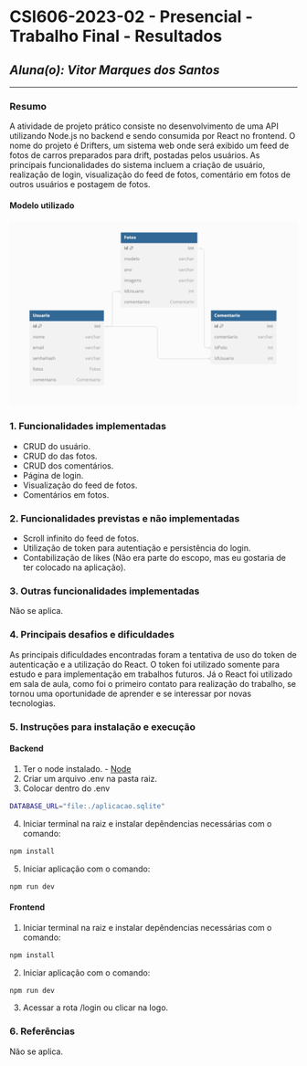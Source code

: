 # **CSI606-2023-02 - Presencial - Trabalho Final - Resultados**

## *Aluna(o): Vitor Marques dos Santos*

--------------

<!-- Este documento tem como objetivo apresentar o projeto desenvolvido, considerando o que foi definido na proposta e o produto final. -->

### Resumo

  A atividade de projeto prático consiste no desenvolvimento de uma API utilizando Node.js no backend e sendo consumida por React no frontend. O nome do projeto é Drifters, um sistema web onde será exibido um feed de fotos de carros preparados para drift, postadas pelos usuários. As principais funcionalidades do sistema incluem a criação de usuário, realização de login, visualização do feed de fotos, comentário em fotos de outros usuários e postagem de fotos.

#### Modelo utilizado

![Modelo](./Esquema-BD.png)

### 1. Funcionalidades implementadas
<!-- Descrever as funcionalidades que eram previstas e foram implementas. -->

 - CRUD do usuário.
 - CRUD do das fotos.
 - CRUD dos comentários.
 - Página de login.
 - Visualização do feed de fotos.
 - Comentários em fotos.
  
### 2. Funcionalidades previstas e não implementadas
<!-- Descrever as funcionalidades que eram previstas e não foram implementas, apresentando uma breve justificativa do porquê elas não foram incluídas -->

 - Scroll infinito do feed de fotos.
 - Utilização de token para autentiação e persistência do login.
 - Contabilização de likes (Não era parte do escopo, mas eu gostaria de ter colocado na aplicação).

### 3. Outras funcionalidades implementadas
<!-- Descrever as funcionalidades implementas além daquelas que foram previstas, caso se aplique.  -->

 Não se aplica. 

### 4. Principais desafios e dificuldades
<!-- Descrever os principais desafios encontrados no desenvolvimento do trabalho, quais foram as dificuldades e como elas foram superadas e resolvidas. -->

 As principais dificuldades encontradas foram a tentativa de uso do token de autenticação e a utilização do React. O token foi utilizado somente para estudo e para implementação em trabalhos futuros. Já o React foi utilizado em sala de aula, como foi o primeiro contato para realização do trabalho, se tornou uma oportunidade de aprender e se interessar por novas tecnologias. 

### 5. Instruções para instalação e execução
<!-- Descrever o que deve ser feito para instalar (ou baixar) a aplicação, o que precisa ser configurando (parâmetros, banco de dados e afins) e como executá-la. -->

  #### Backend

  1. Ter o node instalado.
    - [Node](https://nodejs.org/en)
  2. Criar um arquivo .env na pasta raiz.
  3. Colocar dentro do .env 
  ```bash
  DATABASE_URL="file:./aplicacao.sqlite"
  ```
  4. Iniciar terminal na raiz e instalar depêndencias necessárias com o comando:
  ```bash
  npm install
  ```
  5. Iniciar aplicação com o comando:
  ```bash
  npm run dev
  ```

  #### Frontend

  1. Iniciar terminal na raiz e instalar depêndencias necessárias com o comando:
  ```bash
  npm install
  ```
  2. Iniciar aplicação com o comando:
  ```bash
  npm run dev
  ```
  3. Acessar a rota /login ou clicar na logo.  

### 6. Referências
<!-- Referências podem ser incluídas, caso necessário. Utilize o padrão ABNT. -->

 Não se aplica. 